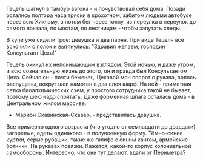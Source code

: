 Тецель шагнул в тамбур вагона - и почувствовал себя дома. Позади остались полтора часа тряски в крохотном, забитом людьми автобусе через всю Хикламу, а потом бег через толпу, из переулка в переулок до самого вокзала, по мостам, по лестницам - чтобы запутать следы.

В купе уже сидели трое: девушка и два парня. При виде Тецеля все вскочили с полок и вытянулись: "Здравия желаем, господин Консультант Цеха!"

Тецель окинул их непонимающим взглядом. Этой ночью, и даже утром, и всю сознательную жизнь до этого, он и правда был Консультантом Цеха. Сейчас он - почти беженец. Цеховой мон спорот с рукава, волосы распущены, вокруг шеи намотан в два слоя шарф. На ней - приметная сетка биоалхимических схем, у простого сотрудника такой не бывает, поэтому шею надо спрятать. Даже форменная шпага осталась дома - в Центральном жилом массиве.

- Марион Скавинская-Скавар, - представилась девушка.

Все примерно одного возраста (что угодно от семнадцати до двадцати), загорелые, одеты одинаково - в полувоенную форму. Тёмно-синие куртки, серые рубашки, такие же галифе с синим кантом, армейские ботинки. На рукавах повязки. Кажется, какой-то корпус колониальной самообороны. Интересно, что они тут делают, вдали от Периметра?
